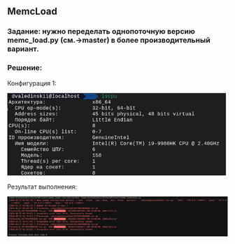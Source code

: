 ## MemcLoad
### Задание: нужно переделать однопоточную версию memc_load.py (см.->master) в более производительный вариант.
### Решение:



Конфигурация 1:

[<img src="images/img_01.png" width="500"/>]()

Результат выполнения:

[<img src="images/img_02.png" width="1000"/>]()